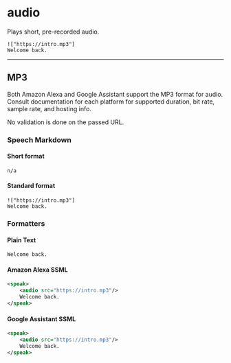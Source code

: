 # audio

Plays short, pre-recorded audio.

```text
!["https://intro.mp3"]
Welcome back.
```

---
## MP3

Both Amazon Alexa and Google Assistant support the MP3 format for audio. Consult documentation for each platform for supported duration, bit rate, sample rate, and hosting info.

No validation is done on the passed URL.


### Speech Markdown
#### Short format
```text
n/a
```

#### Standard format
```text
!["https://intro.mp3"]
Welcome back.
```

### Formatters
#### Plain Text
```text
Welcome back.
```

#### Amazon Alexa SSML
```xml
<speak>
    <audio src="https://intro.mp3"/>
    Welcome back.
</speak>
```

#### Google Assistant SSML
```xml
<speak>
    <audio src="https://intro.mp3"/>
    Welcome back.
</speak>
```

